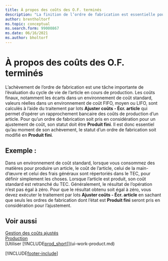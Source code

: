 ```yaml
---
title: À propos des coûts des O.F. terminés
description: "La finition de l’ordre de fabrication est essentielle pour terminer le cycle de vie des coûts d’un article de production. Les coûts finaux sont calculés dans le traitement par lots Ajuster coûts\_: Écr. article."
author: brentholtorf
ms.topic: conceptual
ms.search.form: 99000867
ms.date: 06/16/2021
ms.author: bholtorf
---
```

# À propos des coûts des O.F. terminés

L’achèvement de l’ordre de fabrication est une tâche importante de l’évaluation du cycle de vie de l’article en cours de production. Les coûts finaux, notamment les écarts dans un environnement de coût standard, valeurs réelles dans un environnement de coût FIFO, moyen ou LIFO, sont calculés à l’aide du traitement par lots **Ajuster coûts - Écr. article** qui permet d’opérer un rapprochement bancaire des coûts de production d’un article. Pour qu’un ordre de fabrication soit pris en considération pour un ajustement de coût, son statut doit être **Produit fini**. Il est donc essentiel qu’au moment de son achèvement, le statut d’un ordre de fabrication soit modifié en **Produit fini**.  

## Exemple :

Dans un environnement de coût standard, lorsque vous consommez des matières pour produire un article, le coût de l’article, celui de la main-d’œuvre et celui des frais généraux sont répertoriés dans le TEC, pour définir simplement les choses. Lorsque l’article est produit, son coût standard est retranché du TEC. Généralement, le résultat de l’opération n’est pas égal à zéro. Pour que le résultat obtenu soit égal à zéro, vous devez exécuter le traitement par lots **Ajuster coûts - Écr. article** en sachant que seuls les ordres de fabrication dont l’état est **Produit fini** seront pris en considération pour l’ajustement.  

## Voir aussi

[Gestion des coûts ajustés](finance-manage-inventory-costs.md)  
[Production](production-manage-manufacturing.md)  
[Utiliser [!INCLUDE[prod_short](includes/prod_short.md)]](ui-work-product.md)


[!INCLUDE[footer-include](includes/footer-banner.md)]